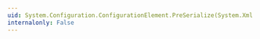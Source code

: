 ```yaml
---
uid: System.Configuration.ConfigurationElement.PreSerialize(System.Xml.XmlWriter)
internalonly: False
---
```

